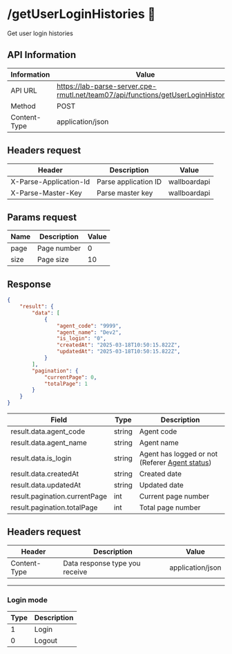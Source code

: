 # /getUserLoginHistories 📜
Get user login histories


## API Information
| Information  | Value                                                                             |
|--------------|-----------------------------------------------------------------------------------|
| API URL      | https://lab-parse-server.cpe-rmutl.net/team07/api/functions/getUserLoginHistories |
| Method       | POST                                                                              |
| Content-Type | application/json                                                                  |

## Headers request
| Header                 | Description          | Value        |
|------------------------|----------------------|--------------|
| X-Parse-Application-Id | Parse application ID | wallboardapi |
| X-Parse-Master-Key     | Parse master key     | wallboardapi |

## Params request
| Name | Description | Value |
|------|-------------|-------|
| page | Page number | 0     |
| size | Page size   | 10    |


## Response
```json
{
    "result": {
        "data": [
            {
                "agent_code": "9999",
                "agent_name": "Dev2",
                "is_login": "0",
                "createdAt": "2025-03-18T10:50:15.822Z",
                "updatedAt": "2025-03-18T10:50:15.822Z",
            }
        ],
        "pagination": {
            "currentPage": 0,
            "totalPage": 1
        }
    }
}
```

| Field                         | Type   | Description                                                   |
|-------------------------------|--------|---------------------------------------------------------------|
| result.data.agent_code        | string | Agent code                                                    |
| result.data.agent_name        | string | Agent name                                                    |
| result.data.is_login          | string | Agent has logged or not (Referer [Agent status](#login-mode)) |
| result.data.createdAt         | string | Created date                                                  |
| result.data.updatedAt         | string | Updated date                                                  |
| result.pagination.currentPage | int    | Current page number                                           |
| result.pagination.totalPage   | int    | Total page number                                             |


## Headers request
| Header       | Description                    | Value            |
|--------------|--------------------------------|------------------|
| Content-Type | Data response type you receive | application/json |

---

### Login mode
| Type | Description |
|------|-------------|
| 1    | Login       |
| 0    | Logout      |